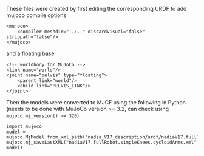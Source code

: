 These files were created by first editing the corresponding URDF to add mujoco compile options
```
<mujoco>
    <compiler meshdir="../.." discardvisual="false" strippath="false"/>
</mujoco>
```
and a floating base
```
<!-- worldbody for MuJoCo -->
<link name="world"/>
<joint name="pelvis" type="floating">
    <parent link="world"/>
    <child link="PELVIS_LINK"/>
</joint>
```
Then the models were converted to MJCF using the following in Python (needs to be done with MuJoCo version >= 3.2, can check using
`mujoco.mj_version() >= 320`)
```
import mujoco
model = mujoco.MjModel.from_xml_path("nadia_V17_description/urdf/nadiaV17.fullRobot.simpleKnees.cycloidArms_mj.urdf")
mujoco.mj_saveLastXML("nadiaV17.fullRobot.simpleKnees.cycloidArms.xml", model)
```
